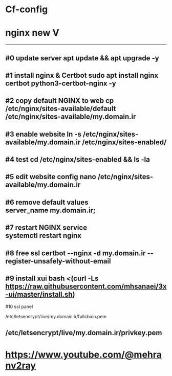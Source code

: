 # Cf-config
# nginx new V


----------------------------------------------------------------------------------------------------------------------------------------------------------------------------
#0 update server
apt update && apt upgrade -y
----------------------------------------------------------------------------------------------------------------------------------------------------------------------------
#1 install nginx & Certbot
sudo apt install nginx certbot python3-certbot-nginx -y
----------------------------------------------------------------------------------------------------------------------------------------------------------------------------
#2 copy default NGINX to web
cp /etc/nginx/sites-available/default /etc/nginx/sites-available/my.domain.ir
----------------------------------------------------------------------------------------------------------------------------------------------------------------------------
#3 enable website 
ln -s /etc/nginx/sites-available/my.domain.ir /etc/nginx/sites-enabled/
----------------------------------------------------------------------------------------------------------------------------------------------------------------------------
#4 test
cd /etc/nginx/sites-enabled && ls -la
----------------------------------------------------------------------------------------------------------------------------------------------------------------------------
#5 edit website config
nano /etc/nginx/sites-available/my.domain.ir
----------------------------------------------------------------------------------------------------------------------------------------------------------------------------
#6
remove default values  
server_name my.domain.ir;
----------------------------------------------------------------------------------------------------------------------------------------------------------------------------	
#7 restart NGINX service	
systemctl restart nginx
----------------------------------------------------------------------------------------------------------------------------------------------------------------------------
#8 free ssl 
certbot --nginx -d my.domain.ir --register-unsafely-without-email
----------------------------------------------------------------------------------------------------------------------------------------------------------------------------
#9 install xui
bash <(curl -Ls https://raw.githubusercontent.com/mhsanaei/3x-ui/master/install.sh)
----------------------------------------------------------------------------------------------------------------------------------------------------------------------------
#10 ssl panel

/etc/letsencrypt/live/my.domain.ir/fullchain.pem

/etc/letsencrypt/live/my.domain.ir/privkey.pem
----------------------------------------------------------------------------------------------------------------------------------------------------------------------------
# https://www.youtube.com/@mehranv2ray
